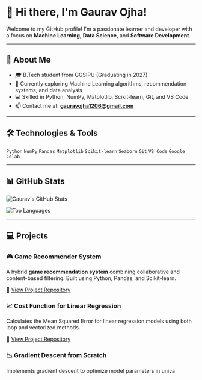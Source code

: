 # 👋 Hi there, I'm Gaurav Ojha!

Welcome to my GitHub profile! I'm a passionate learner and developer with a focus on **Machine Learning**, **Data Science**, and **Software Development**.

---

## 🚀 About Me

- 🎓 B.Tech student from GGSIPU (Graduating in 2027)
- 🌱 Currently exploring Machine Learning algorithms, recommendation systems, and data analysis
- 💻 Skilled in Python, NumPy, Matplotlib, Scikit-learn, Git, and VS Code
- 📫 Contact me at: **gauravojha1206@gmail.com**

---

## 🛠️ Technologies & Tools

`Python` `NumPy` `Pandas` `Matplotlib` `Scikit-learn` `Seaborn` `Git` `VS Code` `Google Colab`

---

## 📊 GitHub Stats

![Gaurav's GitHub Stats](https://github-readme-stats.vercel.app/api?username=GauravOjha2&show_icons=true&theme=radical)

![Top Languages](https://github-readme-stats.vercel.app/api/top-langs/?username=GauravOjha2&layout=compact&theme=radical&hide=Jupyter%20Notebook)

---

## 💻 Projects

### 🎮 Game Recommender System
A hybrid **game recommendation system** combining collaborative and content-based filtering. Built using Python, Pandas, and Scikit-learn.

🔗 [View Project Repository](https://github.com/GauravOjha2/Game-Recommendation-System)

### 📈 Cost Function for Linear Regression  
Calculates the Mean Squared Error for linear regression models using both loop and vectorized methods.

🔗 [View Project Repository](https://github.com/GauravOjha2/Cost-function-for-Linear-Regression)

### 📉 Gradient Descent from Scratch  
Implements gradient descent to optimize model parameters in univa
